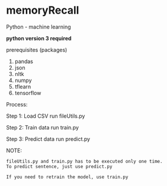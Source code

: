 # memoryRecall

Python - machine learning

**python version 3 required**

prerequisites (packages)
1. pandas
2. json
3. nltk
4. numpy
5. tflearn
6. tensorflow

Process:

Step 1: Load CSV
run fileUtils.py

Step 2: Train data
run train.py

Step 3: Predict data
run predict.py

NOTE:

    fileUtils.py and train.py has to be executed only one time.
    To predict sentence, just use predict.py

    If you need to retrain the model, use train.py
